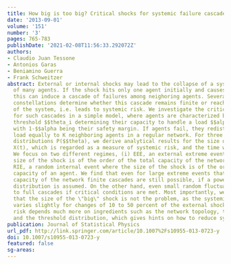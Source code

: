 ```yaml
---
title: How big is too big? Critical shocks for systemic failure cascades
date: '2013-09-01'
volume: '151'
number: '3'
pages: 765-783
publishDate: '2021-02-08T11:56:33.292072Z'
authors:
- Claudio Juan Tessone
- Antonios Garas
- Beniamino Guerra
- Frank Schweitzer
abstract: External or internal shocks may lead to the collapse of a system consisting
  of many agents. If the shock hits only one agent initially and causes it to fail,
  this can induce a cascade of failures among neighoring agents. Several critical
  constellations determine whether this cascade remains finite or reaches the size
  of the system, i.e. leads to systemic risk. We investigate the critical parameters
  for such cascades in a simple model, where agents are characterized by an individual
  threshold $$theta_i determining their capacity to handle a load $$alpha$$theta_i
  with 1-$$alpha being their safety margin. If agents fail, they redistribute their
  load equally to K neighboring agents in a regular network. For three different threshold
  distributions P($$theta), we derive analytical results for the size of the cascade,
  X(t), which is regarded as a measure of systemic risk, and the time when it stops.
  We focus on two different regimes, (i) EEE, an external extreme event where the
  size of the shock is of the order of the total capacity of the network, and (ii)
  RIE, a random internal event where the size of the shock is of the order of the
  capacity of an agent. We find that even for large extreme events that exceed the
  capacity of the network finite cascades are still possible, if a power-law threshold
  distribution is assumed. On the other hand, even small random fluctuations may lead
  to full cascades if critical conditions are met. Most importantly, we demonstrate
  that the size of the \"big\" shock is not the problem, as the systemic risk only
  varies slightly for changes of 10 to 50 percent of the external shock. Systemic
  risk depends much more on ingredients such as the network topology, the safety margin
  and the threshold distribution, which gives hints on how to reduce systemic risk.
publication: Journal of Statistical Physics
url_pdf: http://link.springer.com/article/10.1007%2Fs10955-013-0723-y
doi: 10.1007/s10955-013-0723-y
featured: false
sg-areas:
---
```

